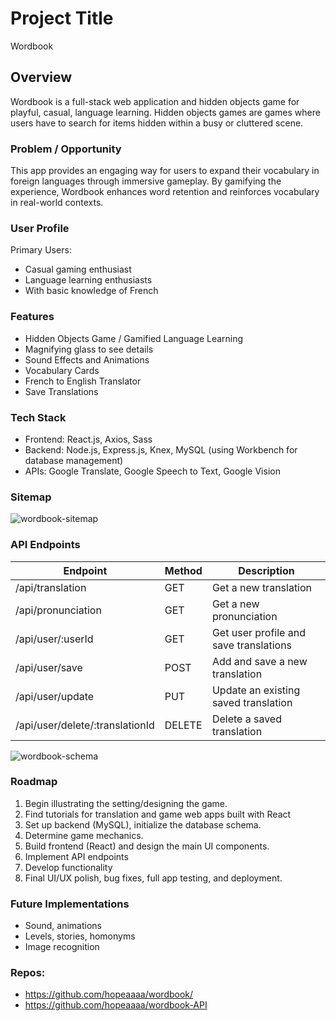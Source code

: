 # Project Title
Wordbook

## Overview
 
Wordbook is a full-stack web application and hidden objects game for playful, casual, language learning. 
Hidden objects games are games where users have to search for items hidden within a busy or cluttered scene. 

### Problem / Opportunity
This app provides an engaging way for users to expand their vocabulary in foreign languages through immersive gameplay. By gamifying the experience, Wordbook enhances word retention and reinforces vocabulary in real-world contexts.

### User Profile
Primary Users:
* Casual gaming enthusiast
* Language learning enthusiasts
* With basic knowledge of French


### Features
* Hidden Objects Game / Gamified Language Learning
* Magnifying glass to see details
* Sound Effects and Animations
* Vocabulary Cards
* French to English Translator
* Save Translations
  

### Tech Stack
* Frontend: React.js, Axios, Sass
* Backend: Node.js, Express.js, Knex, MySQL (using Workbench for database management)
* APIs: Google Translate, Google Speech to Text, Google Vision

### Sitemap
![wordbook-sitemap](https://github.com/user-attachments/assets/9a486486-e3c8-4f04-95f5-3413c8ffbe8f)


### API Endpoints 
| Endpoint                         | Method | Description                            |
|----------------------------------|--------|----------------------------------------|
| /api/translation                 | GET    | Get a new translation                  |
| /api/pronunciation               | GET    | Get a new pronunciation                |
| /api/user/:userId                | GET    | Get user profile and save translations |
| /api/user/save                   | POST   | Add and save a new translation         |
| /api/user/update                 | PUT    | Update an existing saved translation   |
| /api/user/delete/:translationId  | DELETE | Delete a saved translation             |

![wordbook-schema](https://github.com/user-attachments/assets/b4b01d1b-f00e-4082-9780-e2e67739b1a4)



### Roadmap
1.  Begin illustrating the setting/designing the game.
2.  Find tutorials for translation and game web apps built with React
3. 	Set up backend (MySQL), initialize the database schema.
4. 	Determine game mechanics.
5. 	Build frontend (React) and design the main UI components.
6. 	Implement API endpoints
7. 	Develop functionality
8. 	Final UI/UX polish, bug fixes, full app testing, and deployment.


### Future Implementations
* Sound, animations
* Levels, stories, homonyms
* Image recognition 

### Repos:
* https://github.com/hopeaaaa/wordbook/
* https://github.com/hopeaaaa/wordbook-API
